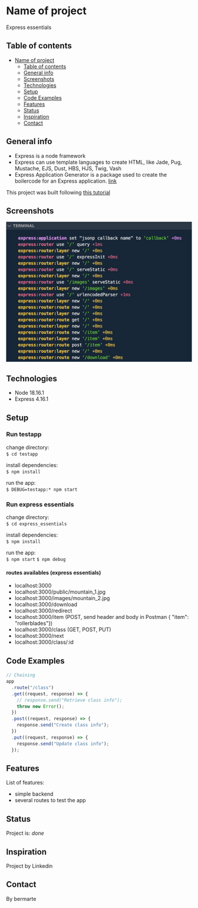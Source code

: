 # Name of project

Express essentials

## Table of contents

- [Name of project](#name-of-project)
  - [Table of contents](#table-of-contents)
  - [General info](#general-info)
  - [Screenshots](#screenshots)
  - [Technologies](#technologies)
  - [Setup](#setup)
  - [Code Examples](#code-examples)
  - [Features](#features)
  - [Status](#status)
  - [Inspiration](#inspiration)
  - [Contact](#contact)

## General info

- Express is a node framework
- Express can use template languages to create HTML, like Jade, Pug, Mustache, EJS, Dust, HBS, HJS, Twig, Vash
- Express Application Generator is a package used to create the boilercode for an Express application. [link](https://expressjs.com/en/starter/generator.html)

This project was built following [this tutorial](https://www.linkedin.com/learning/express-essential-training-14539342)

## Screenshots

![Example screenshot](./docs/screenshot.jpg)

## Technologies

- Node 18.16.1
- Express 4.16.1

## Setup

### Run testapp

change directory:  
`$ cd testapp`

install dependencies:  
`$ npm install`

run the app:  
`$ DEBUG=testapp:* npm start`

### Run express essentials

change directory:  
`$ cd express_essentials`

install dependencies:  
`$ npm install`

run the app:  
`$ npm start`
`$ npm debug`

#### routes availables (express essentials)

- localhost:3000
- localhost:3000/public/mountain_1.jpg
- localhost:3000/images/mountain_2.jpg
- localhost:3000/download
- localhost:3000/redirect
- localhost:3000/item (POST, send header and body in Postman { "item": "rollerblades"})
- localhost:3000/class (GET, POST, PUT)
- localhost:3000/next
- localhost:3000/class/:id

## Code Examples

```js
// Chaining
app
  .route("/class")
  .get((request, response) => {
    // response.send("Retrieve class info");
    throw new Error();
  })
  .post((request, response) => {
    response.send("Create class info");
  })
  .put((request, response) => {
    response.send("Update class info");
  });
```

## Features

List of features:

- simple backend
- several routes to test the app

## Status

Project is: _done_

## Inspiration

Project by Linkedin

## Contact

By bermarte
